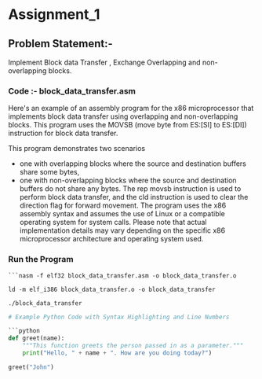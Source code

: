 
# Assignment_1

## Problem Statement:-

Implement Block data Transfer , Exchange Overlapping and non-overlapping blocks.


### Code :- block_data_transfer.asm

Here's an example of an assembly program for the x86 microprocessor that implements block data transfer using overlapping
and non-overlapping blocks. This program uses the MOVSB (move byte from ES:[SI] to ES:[DI]) instruction for block data transfer.

This program demonstrates two scenarios 
- one with overlapping blocks where the source and destination buffers share some bytes, 
- one with non-overlapping blocks where the source and destination buffers do not share any bytes. 
The rep movsb instruction is used to perform block data transfer, and the cld instruction is used to clear the direction flag for forward movement. 
The program uses the x86 assembly syntax and assumes the use of Linux or a compatible operating system for system calls. 
Please note that actual implementation details may vary depending on the specific x86 microprocessor architecture and operating system used.


### Run the Program

	```nasm -f elf32 block_data_transfer.asm -o block_data_transfer.o

	ld -m elf_i386 block_data_transfer.o -o block_data_transfer

	./block_data_transfer

```python
# Example Python Code with Syntax Highlighting and Line Numbers

```python
def greet(name):
    """This function greets the person passed in as a parameter."""
    print("Hello, " + name + ". How are you doing today?")

greet("John")
